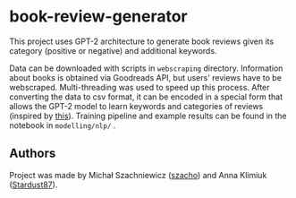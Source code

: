 # book-review-generator
This project uses GPT-2 architecture to generate book reviews given its category (positive or negative) and additional keywords. 

Data can be downloaded with scripts in ```webscraping``` directory. Information about books is obtained via Goodreads API, but users' reviews have to be webscraped. Multi-threading was used to speed up this process. 
After converting the data to csv format, it can be encoded in a special form that allows the GPT-2 model to learn keywords and categories of reviews (inspired by [this](https://github.com/minimaxir/gpt-2-keyword-generation)). Training pipeline and example results can be found in the notebook in ```modelling/nlp/``` .

## Authors

Project was made by Michał Szachniewicz ([szacho](https://github.com/szacho)) and Anna Klimiuk ([Stardust87](https://github.com/Stardust87)).
